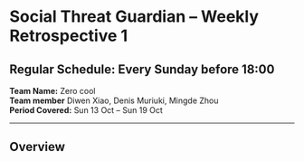 # Social Threat Guardian – Weekly Retrospective 1
## **Regular Schedule:** Every Sunday before 18:00

**Team Name:** Zero cool  
**Team member** Diwen Xiao, Denis Muriuki, Mingde Zhou  
**Period Covered:** Sun 13 Oct – Sun 19 Oct

---

## **Overview**

